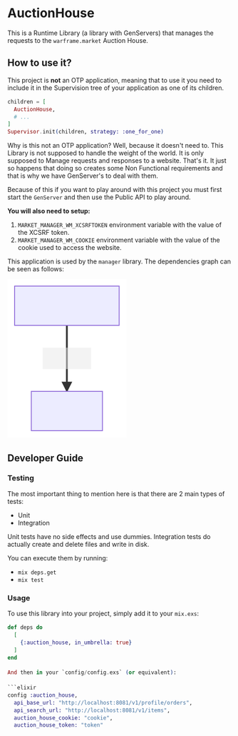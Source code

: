 # AuctionHouse

This is a Runtime Library (a library with GenServers) that manages the requests to the `warframe.market` Auction House. 

## How to use it?

This project is **not** an OTP application, meaning that to use it you need to include it in the Supervision tree of your application as one of its children.

```elixir
children = [
  AuctionHouse,
  # ...
]
Supervisor.init(children, strategy: :one_for_one)
```

Why is this not an OTP application? Well, because it doesn't need to.
This Library is not supposed to handle the weight of the world. It is only supposed to Manage requests and responses to a website. That's it. 
It just so happens that doing so creates some Non Functional requirements and that is why we have GenServer's to deal with them. 

Because of this if you want to play around with this project you must first start the `GenServer` and then use the Public API to play around.

**You will also need to setup:**

1. `MARKET_MANAGER_WM_XCSRFTOKEN` environment variable with the value of the XCSRF token.
2. `MARKET_MANAGER_WM_COOKIE` environment variable with the value of the cookie used to access the website.

This application is used by the `manager` library.
The dependencies graph can be seen as follows:

![dependencies-graph](./dependencies.svg)

## Developer Guide

### Testing

The most important thing to mention here is that there are 2 main types of tests:
 - Unit
 - Integration

Unit tests have no side effects and use dummies. 
Integration tests do actually create and delete files and write in disk. 

You can execute them by running:

 - `mix deps.get`
 - `mix test`


### Usage

To use this library into your project, simply add it to your `mix.exs`:

```elixir
def deps do
  [
    {:auction_house, in_umbrella: true}
  ]
end

And then in your `config/config.exs` (or equivalent):

```elixir
config :auction_house,
  api_base_url: "http://localhost:8081/v1/profile/orders",
  api_search_url: "http://localhost:8081/v1/items",
  auction_house_cookie: "cookie",
  auction_house_token: "token"
```

